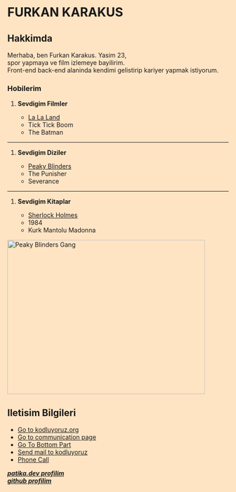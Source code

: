 <!--Name and Surname -->
<html style="background-color: bisque;"></html>
<h1>FURKAN KARAKUS</h1> 
<!--About Me-->
<h2>Hakkimda</h2>
<!--Introduce Myself-->
<p>Merhaba, ben Furkan Karakus. Yasim 23,<br>
     spor yapmaya ve film izlemeye bayilirim. <br> 
     Front-end back-end alaninda kendimi gelistirip kariyer yapmak istiyorum.</p>
<h3>Hobilerim</h3>
<!--My Favourite Movies-->
<ol>
        <li>
        <strong>Sevdigim Filmler</strong>
        </li>
        <ul>
            <li><a href="https://www.imdb.com/title/tt3783958/" target="_blank">
                La La Land</li>
            </a> 
            <li>Tick Tick Boom</li>
            <li>The Batman</li>
        </ul>
</ol>

<hr>
<!--My Favourite Series-->
<ol>
            <li>
            <strong>Sevdigim Diziler</strong> 
            </li>
        <ul>
            <li><a href="https://www.imdb.com/title/tt2442560/" target="_blank" >
                Peaky Blinders</li>
            </a>
            <li>The Punisher</li>
            <li>Severance</li>
        </ul>
</ol>

<hr>
<!--My Favourite Books-->
<ol>
            <li>
                <strong>Sevdigim Kitaplar</strong>
            </li>
        <ul>
            <li><a href="https://www.goodreads.com/book/show/102868.A_Study_in_Scarlet?from_search=true&from_srp=true&qid=zuX2pEt6sd&rank=1" target="_blank">
                Sherlock Holmes</li>
            </a>
            <li>1984</li>
            <li>Kurk Mantolu Madonna</li>
        </ul>
</ol>
 <a href="https://www.netflix.com/tr/title/80002479" target="_blank">
    <img width="450" height="350" src="https://cdn.mos.cms.futurecdn.net/XEK4FUJXn38oArTXbqGzFZ.jpg"
    title="My Favourite Netflix Series" alt="Peaky Blinders Gang"> 
  </a>
<br>
<!--Communication-->
<h2>Iletisim Bilgileri</h2>
<ul>
    <li>
        <a href="https://kodluyoruz.org" target="_blank">
            Go to kodluyoruz.org
        </a>
    </li>
    <li>
        <a href="communication.html">
            Go to communication page
        </a>
    </li>
    <li>
         <a href="#Footer">
            Go To Bottom Part
         </a>
    </li>
    <li>
        <a href="mailto:info@kodluyoruz.org">
            Send mail to kodluyoruz
        </a>
    </li>
    <li>
        <a href="tel:04523455424">
            Phone Call
        </a>
    </li>
</ul>
  <a href="https://app.patika.dev/mierla" target="_blank"><strong><em>patika.dev profilim</em></strong></a>
  <br>
  <a href="https://github.com/m1erla" target="_blank"><strong><em>github profilim</em></strong></a>
